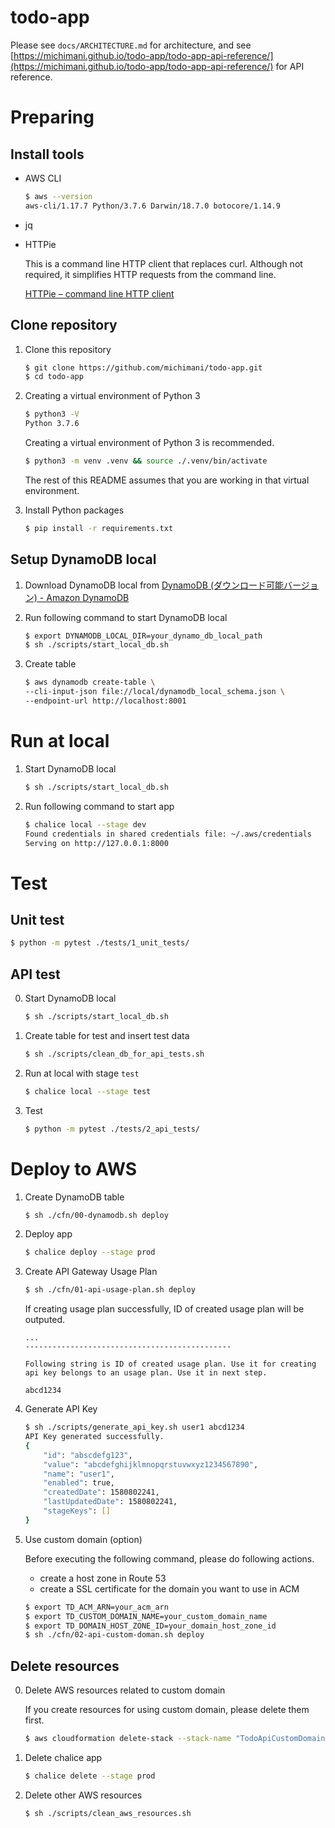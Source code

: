 todo-app
===

Please see `docs/ARCHITECTURE.md` for architecture, and see [https://michimani.github.io/todo-app/todo-app-api-reference/](https://michimani.github.io/todo-app/todo-app-api-reference/) for API reference.



# Preparing

## Install tools

- AWS CLI

    ```zsh
    $ aws --version
    aws-cli/1.17.7 Python/3.7.6 Darwin/18.7.0 botocore/1.14.9
    ```

- jq
    
- HTTPie
    
    This is a command line HTTP client that replaces curl. Although not required, it simplifies HTTP requests from the command line.
    
    [HTTPie – command line HTTP client](https://httpie.org/)

## Clone repository

1. Clone this repository

    ```zsh
    $ git clone https://github.com/michimani/todo-app.git
    $ cd todo-app
    ```

2. Creating a virtual environment of Python 3
    
    ```zsh
    $ python3 -V
    Python 3.7.6
    ```
    
    Creating a virtual environment of Python 3 is recommended. 
    
    ```zsh
    $ python3 -m venv .venv && source ./.venv/bin/activate
    ```
    
    The rest of this README assumes that you are working in that virtual environment.

3. Install Python packages

    ```zsh
    $ pip install -r requirements.txt
    ```

## Setup DynamoDB local

1. Download DynamoDB local from [DynamoDB (ダウンロード可能バージョン) - Amazon DynamoDB](https://docs.aws.amazon.com/ja_jp/amazondynamodb/latest/developerguide/DynamoDBLocal.DownloadingAndRunning.html)

2. Run following command to start DynamoDB local
  
    ```zsh
    $ export DYNAMODB_LOCAL_DIR=your_dynamo_db_local_path
    $ sh ./scripts/start_local_db.sh
    ```

3. Create table
  
    ```zsh
    $ aws dynamodb create-table \
    --cli-input-json file://local/dynamodb_local_schema.json \
    --endpoint-url http://localhost:8001
    ```

# Run at local

1. Start DynamoDB local

    ```zsh
    $ sh ./scripts/start_local_db.sh
    ```

2. Run following command to start app

    ```zsh
    $ chalice local --stage dev
    Found credentials in shared credentials file: ~/.aws/credentials
    Serving on http://127.0.0.1:8000
    ```

# Test

## Unit test

```zsh
$ python -m pytest ./tests/1_unit_tests/
```

## API test

0. Start DynamoDB local

    ```zsh
    $ sh ./scripts/start_local_db.sh
    ```

1. Create table for test and insert test data

    ```zsh
    $ sh ./scripts/clean_db_for_api_tests.sh
    ```

2. Run at local with stage `test`

    ```zsh
    $ chalice local --stage test
    ```
    
3. Test

    ```zsh
    $ python -m pytest ./tests/2_api_tests/
    ```

# Deploy to AWS

1. Create DynamoDB table

    ```zsh
    $ sh ./cfn/00-dynamodb.sh deploy
    ```

2. Deploy app

    ```zsh
    $ chalice deploy --stage prod
    ```

3. Create API Gateway Usage Plan

    ```zsh
    $ sh ./cfn/01-api-usage-plan.sh deploy
    ```

    If creating usage plan successfully, ID of created usage plan will be outputed. 

    ```
    ...
    ----------------------------------------------

    Following string is ID of created usage plan. Use it for creating api key belongs to an usage plan. Use it in next step.

    abcd1234
    ```

4. Generate API Key

    ```zsh
    $ sh ./scripts/generate_api_key.sh user1 abcd1234
    API Key generated successfully.
    {
        "id": "abscdefg123",
        "value": "abcdefghijklmnopqrstuvwxyz1234567890",
        "name": "user1",
        "enabled": true,
        "createdDate": 1580802241,
        "lastUpdatedDate": 1580802241,
        "stageKeys": []
    }
    ```

5. Use custom domain (option)

    Before executing the following command, please do following actions.
    
    - create a host zone in Route 53
    - create a SSL certificate for the domain you want to use in ACM

    ```zsh
    $ export TD_ACM_ARN=your_acm_arn
    $ export TD_CUSTOM_DOMAIN_NAME=your_custom_domain_name
    $ export TD_DOMAIN_HOST_ZONE_ID=your_domain_host_zone_id
    $ sh ./cfn/02-api-custom-doman.sh deploy
    ```

## Delete resources

0. Delete AWS resources related to custom domain

    If you create resources for using custom domain, please delete them first.

    ```zsh
    $ aws cloudformation delete-stack --stack-name "TodoApiCustomDomain"
    ```

1. Delete chalice app

    ```zsh
    $ chalice delete --stage prod
    ```

2. Delete other AWS resources

    ```zsh
    $ sh ./scripts/clean_aws_resources.sh
    ```
